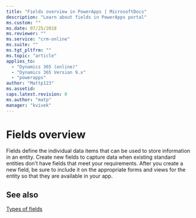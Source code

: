 ```yaml
---
title: "Fields overview in PowerApps | MicrosoftDocs"
description: "Learn about fields in PowerApps portal"
ms.custom: ""
ms.date: 07/25/2018
ms.reviewer: ""
ms.service: "crm-online"
ms.suite: ""
ms.tgt_pltfrm: ""
ms.topic: "article"
applies_to: 
  - "Dynamics 365 (online)"
  - "Dynamics 365 Version 9.x"
  - "powerapps"
author: "Mattp123"
ms.assetid: 
caps.latest.revision: 0
ms.author: "matp"
manager: "kvivek"
---
```


# Fields overview

Fields define the individual data items that can be used to store information in an entity. Create new fields to capture data when existing standard entities don’t have fields that meet your requirements. After you create a new field, be sure to include it on the appropriate forms and views for the entity so that they are available in your app.

## See also
[Types of fields](types-of-fields.md)